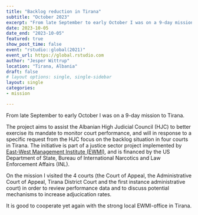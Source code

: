 ```yaml
---
title: "Backlog reduction in Tirana"
subtitle: "October 2023"
excerpt: "From late September to early October I was on a 9-day mission to Tirana"
date: 2023-10-05
date_end: "2023-10-05"
featured: true
show_post_time: false
event: "rstudio::global(2021)"
event_url: https://global.rstudio.com
author: "Jesper Wittrup"
location: "Tirana, Albania"
draft: false
# layout options: single, single-sidebar
layout: single
categories:
- mission

---
```


From late September to early October I was on a 9-day mission to Tirana.

The project aims to assist the Albanian High Judicial Council (HJC) to better exercise its mandate to monitor court performance, and will in response to a specific request from the HJC focus on the backlog situation in four courts in Tirana. The initiative is part of a justice sector project implemented by [East-West Management Institute (EWMI)](https://ewmi.org/), and is financed by the US Department of State, Bureau of International Narcotics and Law Enforcement Affairs (INL). 

On the mission I visited the 4 courts (the Court of Appeal, the Administrative Court of Appeal, Tirana District Court and the first instance administrative court) in order to review performance data and to discuss potential mechanisms to increase adjucication rates. 

It is good to cooperate yet again with the strong local EWMI-office in Tirana.
